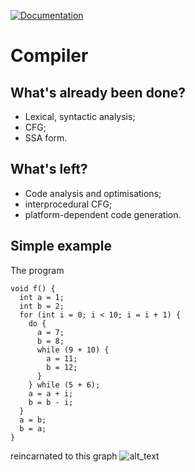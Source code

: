 [![Documentation](https://img.shields.io/badge/docs-doxygen-blue.svg)](https://epoll-reactor.github.io/weak_compiler/index.html)

# Compiler

## What's already been done?
* Lexical, syntactic analysis;
* CFG;
* SSA form.

## What's left?
* Code analysis and optimisations;
* interprocedural CFG;
* platform-dependent code generation.

## Simple example
The program
```
void f() {
  int a = 1;
  int b = 2;
  for (int i = 0; i < 10; i = i + 1) {
    do {
      a = 7;
      b = 8;
      while (9 + 10) {
        a = 11;
        b = 12;
      }
    } while (5 + 6);
    a = a + i;
    b = b - i;
  }
  a = b;
  b = a;
}
```
reincarnated to this graph
![alt_text](https://github.com/epoll-reactor/weak_compiler/blob/dev/images/CFG.jpg?raw=true)
